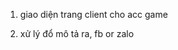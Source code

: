 

1. giao diện trang client cho acc game
<!-- ----------------------------------------------------------------- -->
2. xử lý đổ mô tả ra, fb or zalo